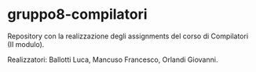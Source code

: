 # gruppo8-compilatori
Repository con la realizzazione degli assignments del corso di Compilatori (II modulo).

Realizzatori: Ballotti Luca, Mancuso Francesco, Orlandi Giovanni.

